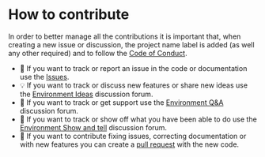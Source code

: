 # How to contribute

In order to better manage all the contributions it is important that, when creating a new issue or discussion, the project name label is added (as well any other required) and to follow the [Code of Conduct](https://github.com/RicardoJBarrios/kuoki/blob/dca1a8b10dec511585324873e52377a347454d54/CODE_OF_CONDUCT.md).

- :bug: If you want to track or report an issue in the code or documentation use the [Issues](https://github.com/RicardoJBarrios/kuoki/issues).
- :bulb: If you want to track or discuss new features or share new ideas use the [Environment Ideas](https://github.com/RicardoJBarrios/kuoki/discussions/categories/ideas) discussion forum.
- :pray: If you want to track or get support use the [Environment Q&A](https://github.com/RicardoJBarrios/kuoki/discussions/categories/q-a) discussion forum.
- :raised_hands: If you want to track or show off what you have been able to do use the [Environment Show and tell](https://github.com/RicardoJBarrios/kuoki/discussions/categories/show-and-tell) discussion forum.
- :handshake: If you want to contribute fixing issues, correcting documentation or with new features you can create a [pull request](https://docs.github.com/es/github-ae@latest/pull-requests/collaborating-with-pull-requests/proposing-changes-to-your-work-with-pull-requests/creating-a-pull-request) with the new code.
